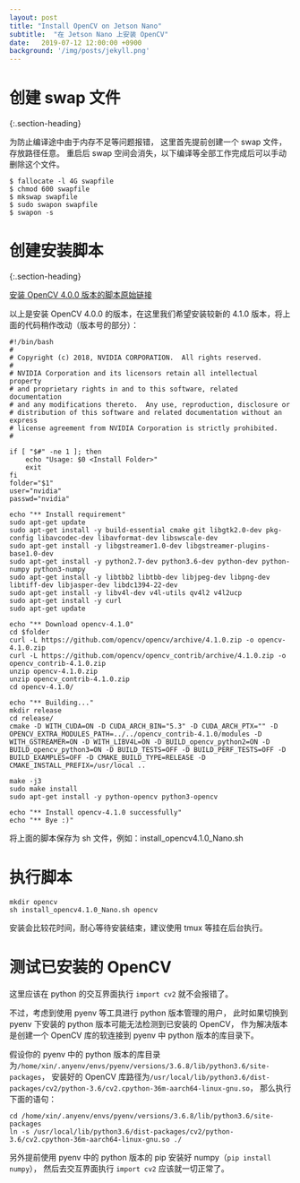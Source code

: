 ```yaml
---
layout: post
title: "Install OpenCV on Jetson Nano"
subtitle:  "在 Jetson Nano 上安装 OpenCV"
date:   2019-07-12 12:00:00 +0900
background: '/img/posts/jekyll.png'
---
```


# 创建 swap 文件
{:.section-heading}

为防止编译途中由于内存不足等问题报错，
这里首先提前创建一个 swap 文件，存放路径任意。
重启后 swap 空间会消失，以下编译等全部工作完成后可以手动删除这个文件。

```
$ fallocate -l 4G swapfile
$ chmod 600 swapfile
$ mkswap swapfile
$ sudo swapon swapfile
$ swapon -s
```

# 创建安装脚本
{:.section-heading}

[安装 OpenCV 4.0.0 版本的脚本原始链接](https://github.com/AastaNV/JEP/blob/master/script/install_opencv4.0.0_Nano.sh)

以上是安装 OpenCV 4.0.0 的版本，在这里我们希望安装较新的 4.1.0 版本，将上面的代码稍作改动（版本号的部分）：

```
#!/bin/bash
#
# Copyright (c) 2018, NVIDIA CORPORATION.  All rights reserved.
#
# NVIDIA Corporation and its licensors retain all intellectual property
# and proprietary rights in and to this software, related documentation
# and any modifications thereto.  Any use, reproduction, disclosure or
# distribution of this software and related documentation without an express
# license agreement from NVIDIA Corporation is strictly prohibited.
#

if [ "$#" -ne 1 ]; then
    echo "Usage: $0 <Install Folder>"
    exit
fi
folder="$1"
user="nvidia"
passwd="nvidia"

echo "** Install requirement"
sudo apt-get update
sudo apt-get install -y build-essential cmake git libgtk2.0-dev pkg-config libavcodec-dev libavformat-dev libswscale-dev
sudo apt-get install -y libgstreamer1.0-dev libgstreamer-plugins-base1.0-dev
sudo apt-get install -y python2.7-dev python3.6-dev python-dev python-numpy python3-numpy
sudo apt-get install -y libtbb2 libtbb-dev libjpeg-dev libpng-dev libtiff-dev libjasper-dev libdc1394-22-dev
sudo apt-get install -y libv4l-dev v4l-utils qv4l2 v4l2ucp
sudo apt-get install -y curl
sudo apt-get update

echo "** Download opencv-4.1.0"
cd $folder
curl -L https://github.com/opencv/opencv/archive/4.1.0.zip -o opencv-4.1.0.zip
curl -L https://github.com/opencv/opencv_contrib/archive/4.1.0.zip -o opencv_contrib-4.1.0.zip
unzip opencv-4.1.0.zip 
unzip opencv_contrib-4.1.0.zip 
cd opencv-4.1.0/

echo "** Building..."
mkdir release
cd release/
cmake -D WITH_CUDA=ON -D CUDA_ARCH_BIN="5.3" -D CUDA_ARCH_PTX="" -D OPENCV_EXTRA_MODULES_PATH=../../opencv_contrib-4.1.0/modules -D WITH_GSTREAMER=ON -D WITH_LIBV4L=ON -D BUILD_opencv_python2=ON -D BUILD_opencv_python3=ON -D BUILD_TESTS=OFF -D BUILD_PERF_TESTS=OFF -D BUILD_EXAMPLES=OFF -D CMAKE_BUILD_TYPE=RELEASE -D CMAKE_INSTALL_PREFIX=/usr/local ..

make -j3
sudo make install
sudo apt-get install -y python-opencv python3-opencv

echo "** Install opencv-4.1.0 successfully"
echo "** Bye :)"
```

将上面的脚本保存为 sh 文件，例如：install_opencv4.1.0_Nano.sh

# 执行脚本

```
mkdir opencv
sh install_opencv4.1.0_Nano.sh opencv
```
安装会比较花时间，耐心等待安装结束，建议使用 tmux 等挂在后台执行。


# 测试已安装的 OpenCV

这里应该在 python 的交互界面执行 `import cv2` 就不会报错了。

不过，考虑到使用 pyenv 等工具进行 python 版本管理的用户，
此时如果切换到 pyenv 下安装的 python 版本可能无法检测到已安装的 OpenCV，
作为解决版本是创建一个 OpenCV 库的软连接到 pyenv 中 python 版本的库目录下。

假设你的 pyenv 中的 python 版本的库目录为`/home/xin/.anyenv/envs/pyenv/versions/3.6.8/lib/python3.6/site-packages`，
安装好的 OpenCV 库路径为`/usr/local/lib/python3.6/dist-packages/cv2/python-3.6/cv2.cpython-36m-aarch64-linux-gnu.so`，
那么执行下面的语句：

```
cd /home/xin/.anyenv/envs/pyenv/versions/3.6.8/lib/python3.6/site-packages
ln -s /usr/local/lib/python3.6/dist-packages/cv2/python-3.6/cv2.cpython-36m-aarch64-linux-gnu.so ./
```

另外提前使用 pyenv 中的 python 版本的 pip 安装好 numpy（`pip install numpy`），
然后去交互界面执行 `import cv2` 应该就一切正常了。
